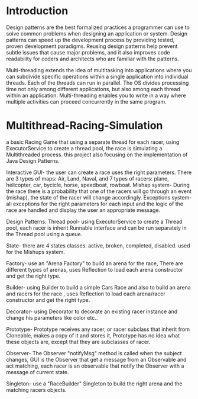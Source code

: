 # Introduction
Design patterns are the best formalized practices a programmer can use to solve common problems when designing an application or system.
Design patterns can speed up the development process by providing tested, proven development paradigms.
Reusing design patterns help prevent subtle issues that cause major problems, and it also improves code readability for coders and architects who are familiar with the patterns.

Multi-threading extends the idea of multitasking into applications where you can subdivide specific operations within a single application into individual threads. 
Each of the threads can run in parallel. The OS divides processing time not only among different applications, but also among each thread within an application.
Multi-threading enables you to write in a way where multiple activities can proceed concurrently in the same program.

# Multithread-Racing-Simulation
a basic Racing Game that using a separate thread for each racer, using ExecutorService to create a thread pool, the race is simulating a Multithreaded process. 
this project also focusing on the implementation of Java Design Patterns.

Interactive GUI- the user can create a race uses the right parameters.
There are 3 types of maps: Air, Land, Naval, and 7 types of racers: plane, helicopter, car, bycicle, horse, speedboat, rowboat.
Mishap system- During the race there is a probability that one of the racers will go through an event (mishap), the state of the racer will change accordingly.
Exceptions system- all exceptions for the right parameters for each input and the logic of the race are handled and display the user an appropriate message.

Design Patterns:
  Thread pool- using ExecutorService to create a Thread pool, each racer is inherit Runnable interface and can be run separately in the Thread pool using a queue.

  State- there are 4 states classes: active, broken, completed, disabled. used for the Mishups system.

  Factory- use an "Arena Factory" to build an arena for the race, There are different types of arenas, uses Reflection to load each arena constructor and get the right type.

  Builder- using Builder to build a simple Cars Race and also to build an arena and racers for the race , uses Reflection to load each arena/racer constructor and get the right type.

  Decorator- using Decorator to decorate an existing racer instance and change his parameters like color etc..

  Prototype- Prototype receives any racer, or racer subclass that inherit from Cloneable, makes a copy of it and stores it, Prototype has no idea what these objects are, except that they are subclasses of racer.

  Observer- The Observer "notifyMsg" method is called when the subject changes, GUI is the Observer that get a message from an Observable and act matching, each racer is an observable that notify the Observer with a message of current state.

  Singleton- use a "RaceBuilder" Singleton to build the right arena and the matching racers objects.

